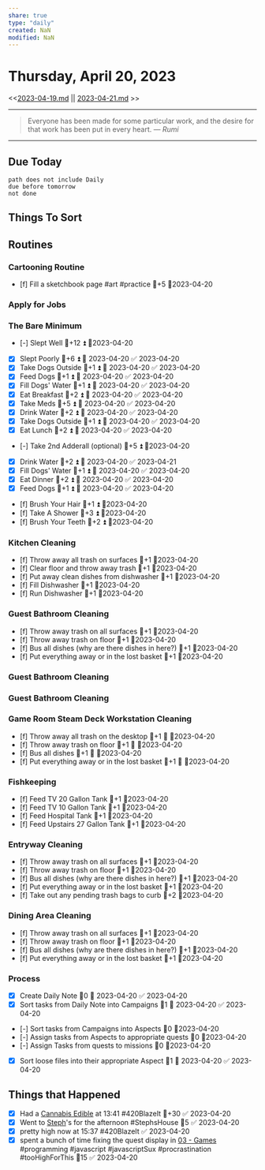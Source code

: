 ```yaml
---
share: true
type: "daily"
created: NaN 
modified: NaN
---
```

# Thursday, April 20, 2023
<<[2023-04-19.md](./2023-04-19.md) || [2023-04-21.md](./2023-04-21.md) >>

---

> Everyone has been made for some particular work, and the desire for that work has been put in every heart.
> — <cite>Rumi</cite>

---
## Due Today
```tasks
path does not include Daily
due before tomorrow
not done
```

## Things To Sort










## Routines
### Cartooning Routine
- [f] Fill a sketchbook page #art #practice 🥄+5 📆2023-04-20


### Apply for Jobs


### The Bare Minimum
- [-] Slept Well  🥄+12 ⏫  📆2023-04-20
- [x] Slept Poorly  🥄+6 ⏫ 📅 2023-04-20 ✅ 2023-04-20
- [x] Take Dogs Outside   🥄+1 ⏫ 📅 2023-04-20 ✅ 2023-04-20
- [x] Feed Dogs  🥄+1 ⏫ 📅 2023-04-20 ✅ 2023-04-20
- [x] Fill Dogs' Water  🥄+1 ⏫ 📅 2023-04-20 ✅ 2023-04-20
- [x] Eat Breakfast  🥄+2 ⏫ 📅 2023-04-20 ✅ 2023-04-20
- [x] Take Meds   🥄+5 ⏫ 📅 2023-04-20 ✅ 2023-04-20
- [x] Drink Water   🥄+2 ⏫ 📅 2023-04-20 ✅ 2023-04-20
- [x] Take Dogs Outside   🥄+1 ⏫ 📅 2023-04-20 ✅ 2023-04-20
- [x] Eat Lunch  🥄+2 ⏫ 📅 2023-04-20 ✅ 2023-04-20
- [-] Take 2nd Adderall (optional)  🥄+5 ⏫ 📆2023-04-20
- [x] Drink Water  🥄+2 ⏫ 📅 2023-04-20 ✅ 2023-04-21
- [x] Fill Dogs' Water  🥄+1 ⏫ 📅 2023-04-20 ✅ 2023-04-20
- [x] Eat Dinner  🥄+2 ⏫ 📅 2023-04-20 ✅ 2023-04-20
- [x] Feed Dogs  🥄+1 ⏫ 📅 2023-04-20 ✅ 2023-04-20
- [f] Brush Your Hair  🥄+1 ⏫ 📆2023-04-20
- [f] Take A Shower  🥄+3 ⏫ 📆2023-04-20
- [f] Brush Your Teeth  🥄+2 ⏫ 📆2023-04-20


### Kitchen Cleaning
- [f] Throw away all trash on surfaces  🥄+1 📆2023-04-20
- [f] Clear floor and throw away trash  🥄+1 📆2023-04-20
- [f] Put away clean dishes from dishwasher  🥄+1 📆2023-04-20
- [f] Fill Dishwasher  🥄+1 📆2023-04-20
- [f] Run Dishwasher  🥄+1 📆2023-04-20


### Guest Bathroom Cleaning
- [f] Throw away trash on all surfaces 🥄+1 📆2023-04-20
- [f] Throw away trash on floor 🥄+1 📆2023-04-20
- [f] Bus all dishes (why are there dishes in here?) 🥄+1 📆2023-04-20
- [f] Put everything away or in the lost basket 🥄+1 📆2023-04-20


### Guest Bathroom Cleaning


### Guest Bathroom Cleaning


### Game Room Steam Deck Workstation Cleaning
- [f] Throw away all trash on the desktop    🥄+1 🔼 📆2023-04-20
- [f] Throw away trash on floor   🥄+1 🔼  📆2023-04-20
- [f] Bus all dishes    🥄+1 🔼  📆2023-04-20
- [f] Put everything away or in the lost basket   🥄+1 🔼  📆2023-04-20


### Fishkeeping
- [f] Feed TV 20 Gallon Tank 🥄+1 📆2023-04-20
- [f] Feed TV 10 Gallon Tank 🥄+1 📆2023-04-20
- [f] Feed Hospital Tank 🥄+1 📆2023-04-20
- [f] Feed Upstairs 27 Gallon Tank 🥄+1 📆2023-04-20


### Entryway Cleaning
- [f] Throw away trash on all surfaces   🥄+1 📆2023-04-20
- [f] Throw away trash on floor  🥄+1 📆2023-04-20
- [f] Bus all dishes (why are there dishes in here?)   🥄+1 📆2023-04-20
- [f] Put everything away or in the lost basket  🥄+1 📆2023-04-20
- [f] Take out any pending trash bags to curb   🥄+2 📆2023-04-20


### Dining Area Cleaning
- [f] Throw away trash on all surfaces   🥄+1 📆2023-04-20
- [f] Throw away trash on floor  🥄+1 📆2023-04-20
- [f] Bus all dishes (why are there dishes in here?)   🥄+1 📆2023-04-20
- [f] Put everything away or in the lost basket   🥄+1 📆2023-04-20


### Process
- [x] Create Daily Note 🥄0  📅 2023-04-20 ✅ 2023-04-20
- [x] Sort tasks from Daily Note into Campaigns  🥄1 📅 2023-04-20 ✅ 2023-04-20
- [-] Sort tasks from Campaigns into Aspects   🥄0 📆2023-04-20
- [-] Assign tasks from Aspects to appropriate quests   🥄0 📆2023-04-20
- [-] Assign Tasks from quests to missions  🥄0 📆2023-04-20
- [x] Sort loose files into their appropriate Aspect  🥄1 📅 2023-04-20 ✅ 2023-04-20




## Things that Happened
- [x] Had a [ Cannabis Edible](Cannabis%20Edibles.md) at 13:41  #420BlazeIt 🥄+30 ✅ 2023-04-20
- [x] Went to [Steph](./Stephanie%20Fear.md)'s for the afternoon #StephsHouse  🥄5 ✅ 2023-04-20
- [x] pretty high now at 15:37 #420BlazeIt ✅ 2023-04-20
- [x] spent a bunch of time fixing the quest display in [03 - Games](./03%20-%20Games.md) #programming #javascript #javascriptSux #procrastination #tooHighForThis 🥄15 ✅ 2023-04-20

